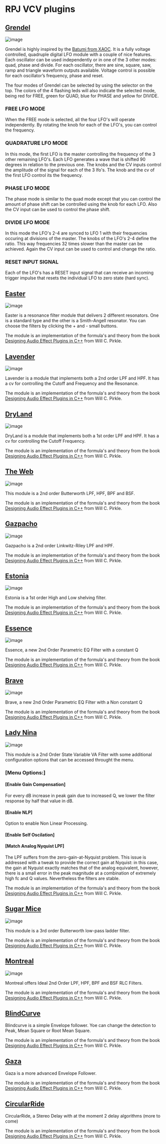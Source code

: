 # RPJ VCV plugins

## [Grendel](https://www.songfacts.com/facts/marillion/grendel)

![image](https://user-images.githubusercontent.com/2545165/127217988-c96fbf5f-4ab9-4919-becb-cefad05b025b.png)

Grendel is highly inspired by the [Batumi from XAOC](http://xaocdevices.com/main/batumi/). It is a fully voltage controlled, quadruple digital LFO module with a couple of nice features. Each oscillator can be used independently or in one of the 3 other modes: quad, phase and divide. For each oscillator, there are sine, square, saw, ramp and triangle waveform outputs available. Voltage control is possible for each oscillator’s frequency, phase and reset.

The four modes of Grendel can be selected by using the selector on the top. The colors of the 4 flashing leds will also indicate the selected mode, being red for FREE, green for QUAD, blue for PHASE and yellow for DIVIDE.

### FREE LFO MODE

When the FREE mode is selected, all the four LFO's will operate independently. By rotating the knob for each of the LFO's, you can control the frequency. 

### QUADRATURE LFO MODE

In this mode, the first LFO is the master controlling the frequency of the 3 other remaining LFO's. Each LFO generates a wave that is shifted 90 degrees in relation to the previous one. The knobs and the CV inputs control the amplitude of the signal for each of the 3 lfo's. The knob and the cv of the first LFO control its the frequency. 

### PHASE LFO MODE

The phase mode is similar to the quad mode except that you can control the amount of phase shift can be controlled using the knob for each LFO. Also the CV input can be used to control the phase shift.

### DIVIDE LFO MODE

In this mode the LFO's 2-4 are synced to LFO 1 with their frequencies occuring at divisions of the master. The knobs of the LFO's 2-4 define the ratio. This way frequencies 32 times slower than the master can be achieved. Again the CV input can be used to control and change the ratio.

### RESET INPUT SIGNAL

Each of the LFO's has a RESET input signal that can receive an incoming trigger impulse that resets the individual LFO to zero state (hard sync). 

## [Easter](https://www.songfacts.com/facts/marillion/easter)

![image](https://user-images.githubusercontent.com/2545165/127218106-64fa59c8-dddb-4db1-857e-a5c44ad5f3d9.png)

Easter is a resonance filter module that delivers 2 different resonators. One is a standard type and the other is a Smith-Angell resonator. You can choose the filters by clicking the + and - small buttons.

The module is an implementation of the formula's and theory from the book [Designing Audio Effect Plugins in C++](https://www.amazon.co.uk/Designing-Software-Synthesizer-Plugins-Audio/dp/0367510464) from Will C. Pirkle.

## [Lavender](https://en.wikipedia.org/wiki/Lavender_(Marillion_song))

![image](https://user-images.githubusercontent.com/2545165/127217771-0e96e853-8075-444d-a466-317f0895b2ef.png)

Lavender is a module that implements both a 2nd order LPF and HPF. It has a cv for controlling the Cutoff and Frequency and the Resonance. 

The module is an implementation of the formula's and theory from the book [Designing Audio Effect Plugins in C++](https://www.amazon.co.uk/Designing-Software-Synthesizer-Plugins-Audio/dp/0367510464) from Will C. Pirkle.

## [DryLand](https://www.marillion.com/music/lyric.htm?id=72)

![image](https://user-images.githubusercontent.com/2545165/127218199-ee2dbd8e-22ca-439a-b362-dd48daf559fa.png)

DryLand is a module that implements both a 1st order LPF and HPF. It has a cv for controlling the Cutoff Frequency.

The module is an implementation of the formula's and theory from the book [Designing Audio Effect Plugins in C++](https://www.amazon.co.uk/Designing-Software-Synthesizer-Plugins-Audio/dp/0367510464) from Will C. Pirkle.

## [The Web](https://www.marillion.com/music/lyric.htm?id=12)

![image](https://user-images.githubusercontent.com/2545165/127219028-4e5a946b-6702-4a2c-8f6d-2d062c3052e8.png)

This module is a 2nd order Butterworth LPF, HPF, BPF and BSF.

The module is an implementation of the formula's and theory from the book [Designing Audio Effect Plugins in C++](https://www.amazon.co.uk/Designing-Software-Synthesizer-Plugins-Audio/dp/0367510464) from Will C. Pirkle.

## [Gazpacho](https://www.songfacts.com/facts/marillion/gazpacho)

![image](https://user-images.githubusercontent.com/2545165/127219112-12b4aaba-407f-4f19-8824-6dc62ebbc091.png)

Gazpacho is a 2nd order Linkwitz-Riley LPF and HPF. 

The module is an implementation of the formula's and theory from the book [Designing Audio Effect Plugins in C++](https://www.amazon.co.uk/Designing-Software-Synthesizer-Plugins-Audio/dp/0367510464) from Will C. Pirkle.

## [Estonia](https://www.marillion.com/music/lyric.htm?id=110)

![image](https://user-images.githubusercontent.com/2545165/127219244-33ab71a0-a44e-4af0-9fde-6e1eee2b5c9f.png)

Estonia is a 1st order High and Low shelving filter.

The module is an implementation of the formula's and theory from the book [Designing Audio Effect Plugins in C++](https://www.amazon.co.uk/Designing-Software-Synthesizer-Plugins-Audio/dp/0367510464) from Will C. Pirkle.

## [Essence](https://www.marillion.com/music/lyric.htm?id=173)

![image](https://user-images.githubusercontent.com/2545165/127219358-aff97efc-2d02-429f-a674-fd4c83a067fe.png)

Essence, a new 2nd Order Parametric EQ Filter with a constant Q

The module is an implementation of the formula's and theory from the book [Designing Audio Effect Plugins in C++](https://www.amazon.co.uk/Designing-Software-Synthesizer-Plugins-Audio/dp/0367510464) from Will C. Pirkle.

## [Brave](https://www.marillion.com/music/lyric.htm?id=91)

![image](https://user-images.githubusercontent.com/2545165/127219486-2280d8ea-07b0-4a5b-aef9-be3c22c9fe62.png)

Brave, a new 2nd Order Parametric EQ Filter with a Non constant Q

The module is an implementation of the formula's and theory from the book [Designing Audio Effect Plugins in C++](https://www.amazon.co.uk/Designing-Software-Synthesizer-Plugins-Audio/dp/0367510464) from Will C. Pirkle.

## [Lady Nina](https://en.wikipedia.org/wiki/Lady_Nina)

![image](https://user-images.githubusercontent.com/2545165/127219589-584c9bae-919d-4f91-8bc9-f00cdbf51e9d.png)

This module is a 2nd Order State Variable VA Filter with some additional configuration options that can be accessed throught the menu.

### [Menu Options:]

#### [Enable Gain Compensation]
For every dB increase in peak gain due to increased Q, we lower the filter  response by half that value in dB.

#### [Enable NLP]
Option to enable Non Linear Processing.

#### [Enable Self Oscilation]


#### [Match Analog Nyquist LPF]
The LPF suffers from the zero-gain-at-Nyquist problem. This issue is addressed with a tweak to provide the correct gain at Nyquist: in this case, the gain at Nyquist exactly matches that of the analog equivalent, however, there is a small error in the peak magnitude at a combination of extremely high fc and Q values. Nevertheless the filters are stable.

The module is an implementation of the formula's and theory from the book [Designing Audio Effect Plugins in C++](https://www.amazon.co.uk/Designing-Software-Synthesizer-Plugins-Audio/dp/0367510464) from Will C. Pirkle.

## [Sugar Mice](https://en.wikipedia.org/wiki/Sugar_Mice)

![image](https://user-images.githubusercontent.com/2545165/127218347-a59eaf0e-fb35-40e4-8e80-f284c821b8eb.png)

This module is a 3rd order Butterworth low-pass ladder filter. 

The module is an implementation of the formula's and theory from the book [Designing Audio Effect Plugins in C++](https://www.amazon.co.uk/Designing-Software-Synthesizer-Plugins-Audio/dp/0367510464) from Will C. Pirkle.

## [Montreal](https://www.marillion.com/music/lyric.htm?id=822)

![image](https://user-images.githubusercontent.com/2545165/127218426-1a3e075c-1cd7-4257-94a3-ce7779d6563f.png)

Montreal offers Ideal 2nd Order LPF, HPF, BPF and BSF RLC Filters.

The module is an implementation of the formula's and theory from the book [Designing Audio Effect Plugins in C++](https://www.amazon.co.uk/Designing-Software-Synthesizer-Plugins-Audio/dp/0367510464) from Will C. Pirkle.

## [BlindCurve](https://www.marillion.com/music/lyric.htm?id=35)
Blindcurve is a simple Envelope follower. Yoe can change the detection to Peak, Mean Square or Root Mean Square.

The module is an implementation of the formula's and theory from the book [Designing Audio Effect Plugins in C++](https://www.amazon.co.uk/Designing-Software-Synthesizer-Plugins-Audio/dp/0367510464) from Will C. Pirkle.

## [Gaza](https://www.marillion.com/music/lyric.htm?id=824)
Gaza is a more advanced Envelope Follower.

The module is an implementation of the formula's and theory from the book [Designing Audio Effect Plugins in C++](https://www.amazon.co.uk/Designing-Software-Synthesizer-Plugins-Audio/dp/0367510464) from Will C. Pirkle.

## [CircularRide](https://www.marillion.com/music/lyric.htm?id=169)
CircularRide, a Stereo Delay with at the moment 2 delay algorithms (more to come)

The module is an implementation of the formula's and theory from the book [Designing Audio Effect Plugins in C++](https://www.amazon.co.uk/Designing-Software-Synthesizer-Plugins-Audio/dp/0367510464) from Will C. Pirkle.
